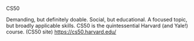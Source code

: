 CS50

Demanding, but definitely doable. Social, but educational. A focused topic, but broadly applicable skills. CS50 is the quintessential Harvard (and Yale!) course. (CS50 site)
https://cs50.harvard.edu/
